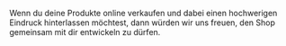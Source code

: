 Wenn du deine Produkte online verkaufen und dabei einen hochwerigen Eindruck hinterlassen möchtest, dann würden wir uns freuen, den Shop gemeinsam mit dir entwickeln zu dürfen.
